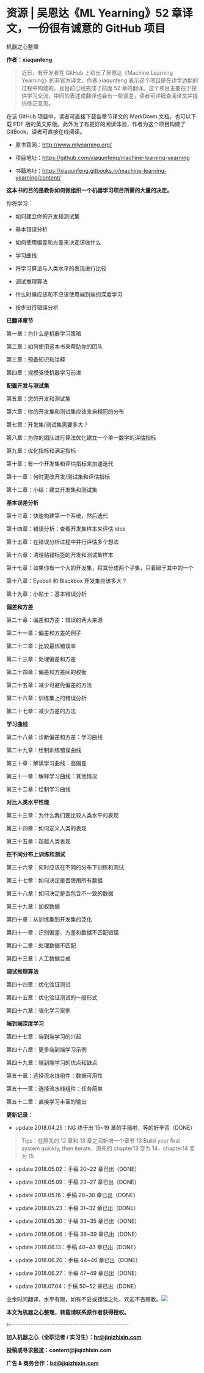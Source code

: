 # 资源 | 吴恩达《ML Yearning》52 章译文，一份很有诚意的 GitHub 项目

机器之心整理

**作者：xiaqunfeng**

> 近日，有开发者在 GitHub 上给出了吴恩达《Machine Learning Yearning》的非官方译文。作者 xiaqunfeng 表示这个项目是在边学边翻的过程中构建的，且目前已经完成了前面 52 章的翻译。这个项目主要在于提供学习交流，中间的表述或翻译也会有一些误差，读者可详细查阅译文并提供修正意见。

在该 GitHub 项目中，读者可直接下载各章节译文的 MarkDown 文档，也可以下载 PDF 版的英文原版。此外为了有更好的阅读体验，作者为这个项目构建了 GitBook，读者可直接在线阅读。

*   原书官网：http://www.mlyearning.org/

*   项目地址：https://github.com/xiaqunfeng/machine-learning-yearning

*   书籍地址：https://xiaqunfeng.gitbooks.io/machine-learning-yearning/content/

**这本书的目的是教你如何做组织一个机器学习项目所需的大量的决定。**

你将学习：

*   如何建立你的开发和测试集

*   基本错误分析

*   如何使用偏差和方差来决定该做什么

*   学习曲线

*   将学习算法与人类水平的表现进行比较

*   调试推理算法

*   什么时候应该和不应该使用端到端的深度学习

*   按步进行错误分析

**已翻译章节**

第一章：为什么是机器学习策略

第二章：如何使用这本书来帮助你的团队

第三章：预备知识和注释

第四章：规模驱使机器学习前进

**配置开发与测试集**

第五章：您的开发和测试集

第六章：你的开发集和测试集应该来自相同的分布

第七章：开发集/测试集需要多大？

第八章：为你的团队进行算法优化建立一个单一数字的评估指标

第九章：优化指标和满足指标

第十章：有一个开发集和评估指标来加速迭代

第十一章：何时更改开发/测试集和评估指标

第十二章：小结：建立开发集和测试集

**基本误差分析**

第十三章：快速构建第一个系统，然后迭代

第十四章：错误分析：查看开发集样本来评估 idea

第十五章：在错误分析过程中并行评估多个想法

第十六章：清理贴错标签的开发和测试集样本

第十七章：如果你有一个大的开发集，将其分成两个子集，只着眼于其中的一个

第十八章：Eyeball 和 Blackbox 开发集应该多大？

第十九章：小贴士：基本错误分析

**偏差和方差**

第二十章：偏差和方差：错误的两大来源

第二十一章：偏差和方差的例子

第二十二章：比较最优错误率

第二十三章：处理偏差和方差

第二十四章：偏差和方差间的权衡

第二十五章：减少可避免偏差的方法

第二十六章：训练集上的错误分析

第二十七章：减少方差的方法

**学习曲线**

第二十八章：诊断偏差和方差：学习曲线

第二十九章：绘制训练错误曲线

第三十章：解读学习曲线：高偏差

第三十一章：解释学习曲线：其他情况

第三十二章：绘制学习曲线

**对比人类水平性能**

第三十三章：为什么我们要比较人类水平的表现

第三十四章：如何定义人类的表现

第三十五章：超越人类表现

**在不同分布上训练和测试**

第三十六章：何时应该在不同的分布下训练和测试

第三十七章：如何决定是否使用所有数据

第三十八章：如何决定是否包含不一致的数据

第三十九章：加权数据

第四十章：从训练集到开发集的泛化

第四十一章：识别偏差、方差和数据不匹配错误

第四十二章：处理数据不匹配

第四十三章：人工数据合成

**调试推理算法**

第四十四章：优化验证测试

第四十五章：优化验证测试的一般形式

第四十六章：强化学习案例

**端到端深度学习**

第四十七章：端到端学习的兴起

第四十八章：更多端到端学习示例

第四十九章：端到端学习的优点和缺点

第五十章：选择流水线组件：数据可用性

第五十一章：选择流水线组件：任务简单

第五十二章：直接学习丰富的输出

**更新记录：**

*   update 2018.04.25：NG 终于出 15~19 章的手稿啦，等的好辛苦（DONE）

> Tips：在原先的 12 章和 13 章之间新增一个章节 13 Build your first system quickly, then iterate，原先的 chapter13 变为 14，chapter14 变为 15

*   update 2018.05.02：手稿 20~22 章已出（DONE）

*   update 2018.05.09：手稿 23~27 章已出（DONE）

*   update 2018.05.16：手稿 28~30 章已出（DONE）

*   update 2018.05.23：手稿 31~32 章已出（DONE）

*   update 2018.05.30：手稿 33~35 章已出（DONE）

*   update 2018.06.06：手稿 36~39 章已出（DONE）

*   update 2018.06.13：手稿 40~43 章已出（DONE）

*   update 2018.06.20：手稿 44~46 章已出（DONE）

*   update 2018.06.27：手稿 47~49 章已出（DONE）

*   update 2018.07.04：手稿 50~52 章已出（DONE）

业余时间翻译，水平有限，如有不妥或错误之处，欢迎不吝赐教。*![](img/2d1c94eb4a4ba15f356c96c72092e02b-fs8.png)*

****本文为机器之心整理，**转载请联系原作者获得授权****。**

✄------------------------------------------------

**加入机器之心（全职记者 / 实习生）：hr@jiqizhixin.com**

**投稿或寻求报道：**content**@jiqizhixin.com**

**广告 & 商务合作：bd@jiqizhixin.com**